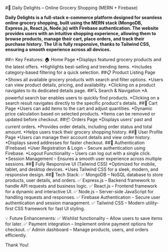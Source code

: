 #🛒 Daily Delights – Online Grocery Shopping (MERN + Firebase)


**Daily Delights is a full-stack e-commerce platform designed for seamless online grocery shopping, built using the MERN stack (MongoDB, Express.js, React.js, Node.js) with Firebase authentication. The website provides users with an intuitive shopping experience, allowing them to browse products, manage their cart, place orders, and track their purchase history. The UI is fully responsive, thanks to Tailwind CSS, ensuring a smooth experience across all devices.**

##🔥 Key Features:
🏠 Home Page
*Displays featured grocery products and the latest offers.
*Highlights best-selling and trending items.
*Includes category-based filtering for a quick selection.
##📋 Product Listing Page
*Shows all available grocery products with search and filter options.
*Users can view product details, pricing, and availability.
*Clicking on a product navigates to its dedicated details page.
##🔍 Search & Navigation
*A powerful search bar enables users to quickly find products.
*Clicking on a search result navigates directly to the specific product's details.
##🛒 Cart Page
*Users can add items to the cart and adjust quantities.
*Dynamic price calculation based on selected products.
*Items can be removed or updated before checkout.
##📦 Orders Page
*Displays users’ past and current orders.
*Provides order details, including order status and total amount.
*Helps users track their grocery shopping history.
##👤 User Profile Page
*Users can manage their account details and view order history.
*Displays saved addresses for faster checkout.
##🔐 Authentication (Firebase)
*User Registration & Login – Secure authentication using Firebase.
*Logout Functionality – Users can log out with a single click.
*Session Management – Ensures a smooth user experience across multiple sessions.
##🎨 Fully Responsive UI (Tailwind CSS)
*Optimized for mobile, tablet, and desktop devices.
*Uses Tailwind CSS for a sleek, modern, and responsive design.
##🚀 Tech Stack:
✅ MongoDB – NoSQL database to store products, user details, and orders.
✅ Express.js – Backend framework to handle API requests and business logic.
✅ React.js – Frontend framework for a dynamic and interactive UI.
✅ Node.js – Server-side JavaScript for handling requests and responses.
✅ Firebase Authentication – Secure user authentication and session management.
✅ Tailwind CSS – Modern utility-first CSS framework for fast UI styling.

💡 Future Enhancements:
✅ Wishlist functionality – Allow users to save items for later.
✅ Payment integration – Implement online payment options for checkout.
✅ Admin dashboard – Manage products, users, and orders efficiently.

Thank You!


